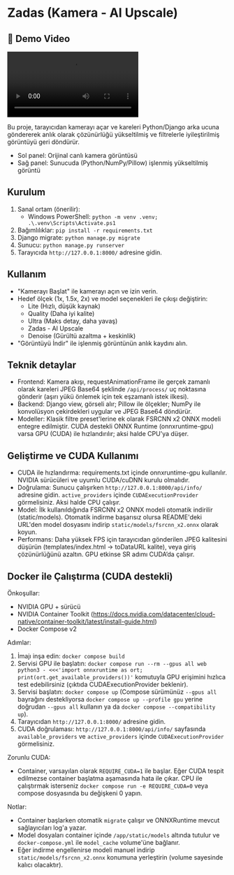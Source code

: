 # Zadas (Kamera - AI Upscale)

## 🎥 Demo Video

![Demo Video](./assets/demo-video.mp4)

Bu proje, tarayıcıdan kamerayı açar ve kareleri Python/Django arka ucuna göndererek anlık olarak çözünürlüğü yükseltilmiş ve filtrelerle iyileştirilmiş görüntüyü geri döndürür.

- Sol panel: Orijinal canlı kamera görüntüsü
- Sağ panel: Sunucuda (Python/NumPy/Pillow) işlenmiş yükseltilmiş görüntü

## Kurulum
1. Sanal ortam (önerilir):
   - Windows PowerShell: `python -m venv .venv; .\.venv\Scripts\Activate.ps1`
2. Bağımlılıklar: `pip install -r requirements.txt`
3. Django migrate: `python manage.py migrate`
4. Sunucu: `python manage.py runserver`
5. Tarayıcıda `http://127.0.0.1:8000/` adresine gidin.

## Kullanım
- "Kamerayı Başlat" ile kamerayı açın ve izin verin.
- Hedef ölçek (1x, 1.5x, 2x) ve model seçenekleri ile çıkışı değiştirin:
  - Lite (Hızlı, düşük kaynak)
  - Quality (Daha iyi kalite)
  - Ultra (Maks detay, daha yavaş)
  - Zadas - AI Upscale
  - Denoise (Gürültü azaltma + keskinlik)
- "Görüntüyü İndir" ile işlenmiş görüntünün anlık kaydını alın.

## Teknik detaylar
- Frontend: Kamera akışı, requestAnimationFrame ile gerçek zamanlı olarak kareleri JPEG Base64 şeklinde `/api/process/` uç noktasına gönderir (aşırı yükü önlemek için tek eşzamanlı istek ilkesi).
- Backend: Django view, görseli alır; Pillow ile ölçekler; NumPy ile konvolüsyon çekirdekleri uygular ve JPEG Base64 döndürür.
- Modeller: Klasik filtre preset'lerine ek olarak FSRCNN x2 ONNX modeli entegre edilmiştir. CUDA destekli ONNX Runtime (onnxruntime-gpu) varsa GPU (CUDA) ile hızlandırılır; aksi halde CPU'ya düşer.

## Geliştirme ve CUDA Kullanımı
- CUDA ile hızlandırma: requirements.txt içinde onnxruntime-gpu kullanılır. NVIDIA sürücüleri ve uyumlu CUDA/cuDNN kurulu olmalıdır.
- Doğrulama: Sunucu çalışırken `http://127.0.0.1:8000/api/info/` adresine gidin. `active_providers` içinde `CUDAExecutionProvider` görmelisiniz. Aksi halde CPU çalışır.
- Model: İlk kullanıldığında FSRCNN x2 ONNX modeli otomatik indirilir (static/models). Otomatik indirme başarısız olursa README'deki URL'den model dosyasını indirip `static/models/fsrcnn_x2.onnx` olarak koyun.
- Performans: Daha yüksek FPS için tarayıcıdan gönderilen JPEG kalitesini düşürün (templates/index.html → toDataURL kalite), veya giriş çözünürlüğünü azaltın. GPU etkinse SR adımı CUDA’da çalışır.

## Docker ile Çalıştırma (CUDA destekli)
Önkoşullar:
- NVIDIA GPU + sürücü
- NVIDIA Container Toolkit (https://docs.nvidia.com/datacenter/cloud-native/container-toolkit/latest/install-guide.html)
- Docker Compose v2

Adımlar:
1. İmajı inşa edin: `docker compose build`
2. Servisi GPU ile başlatın: `docker compose run --rm --gpus all web python3 - <<<'import onnxruntime as ort; print(ort.get_available_providers())'` komutuyla GPU erişimini hızlıca test edebilirsiniz (çıktıda CUDAExecutionProvider beklenir).
3. Servisi başlatın: `docker compose up` (Compose sürümünüz `--gpus all` bayrağını destekliyorsa `docker compose up --profile gpu` yerine doğrudan `--gpus all` kullanın ya da `docker compose --compatibility up`).
4. Tarayıcıdan `http://127.0.0.1:8000/` adresine gidin.
5. CUDA doğrulaması: `http://127.0.0.1:8000/api/info/` sayfasında `available_providers` ve `active_providers` içinde `CUDAExecutionProvider` görmelisiniz.

Zorunlu CUDA:
- Container, varsayılan olarak `REQUIRE_CUDA=1` ile başlar. Eğer CUDA tespit edilmezse container başlatma aşamasında hata ile çıkar. CPU ile çalıştırmak isterseniz `docker compose run -e REQUIRE_CUDA=0` veya compose dosyasında bu değişkeni 0 yapın.

Notlar:
- Container başlarken otomatik `migrate` çalışır ve ONNXRuntime mevcut sağlayıcıları log'a yazar.
- Model dosyaları container içinde `/app/static/models` altında tutulur ve `docker-compose.yml` ile `model_cache` volume'üne bağlanır.
- Eğer indirme engellenirse modeli manuel indirip `static/models/fsrcnn_x2.onnx` konumuna yerleştirin (volume sayesinde kalıcı olacaktır).
